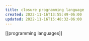 ```yaml
---
title: closure programming language
created: 2022-11-16T13:55:49-06:00
updated: 2022-11-16T15:48:32-06:00
---
```


[[programming languages]]